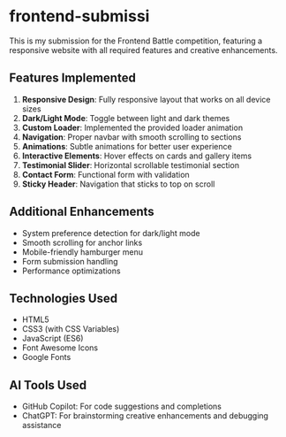 # frontend-submissi
This is my submission for the Frontend Battle competition, featuring a responsive website with all required features and creative enhancements.

## Features Implemented

1. **Responsive Design**: Fully responsive layout that works on all device sizes
2. **Dark/Light Mode**: Toggle between light and dark themes
3. **Custom Loader**: Implemented the provided loader animation
4. **Navigation**: Proper navbar with smooth scrolling to sections
5. **Animations**: Subtle animations for better user experience
6. **Interactive Elements**: Hover effects on cards and gallery items
7. **Testimonial Slider**: Horizontal scrollable testimonial section
8. **Contact Form**: Functional form with validation
9. **Sticky Header**: Navigation that sticks to top on scroll

## Additional Enhancements

- System preference detection for dark/light mode
- Smooth scrolling for anchor links
- Mobile-friendly hamburger menu
- Form submission handling
- Performance optimizations

## Technologies Used

- HTML5
- CSS3 (with CSS Variables)
- JavaScript (ES6)
- Font Awesome Icons
- Google Fonts

## AI Tools Used

- GitHub Copilot: For code suggestions and completions
- ChatGPT: For brainstorming creative enhancements and debugging assistance
